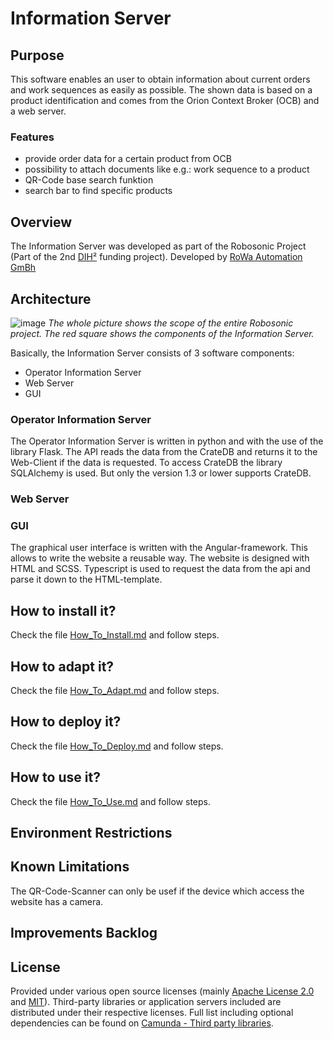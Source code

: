 # Information Server

## Purpose
This software enables an user to obtain information about current orders and work sequences as easily as possible. The shown data is based on a product identification and comes from the Orion Context Broker (OCB) and a web server.

### Features
  - provide order data for a certain product from OCB
  - possibility to attach documents like e.g.: work sequence to a product
  - QR-Code base search funktion
  - search bar to find specific products

## Overview
The Information Server was developed as part of the Robosonic Project (Part of the 2nd [DIH²](http://www.dih-squared.eu/) funding project). Developed by [RoWa Automation GmBh](https://www.rowa-automation.at/)

## Architecture

![image](https://user-images.githubusercontent.com/102011176/175545443-489eeeb5-7f34-4d03-aa02-6bf11b5d22fd.png)
*The whole picture shows the scope of the entire Robosonic project. The red square shows the components of the Information Server.*

Basically, the Information Server consists of 3 software components:
  - Operator Information Server
  - Web Server
  - GUI

### Operator Information Server
  The Operator Information Server is written in python and with the use of the library Flask.
  The API reads the data from the CrateDB and returns it to the Web-Client if the data is requested. To access CrateDB the library SQLAlchemy is used. But only the version 1.3 or lower supports CrateDB.


### Web Server

### GUI
  The graphical user interface is written with the Angular-framework. This allows to write the website a reusable way. The website is designed with HTML and SCSS. Typescript is used to request the data from the api and parse it down to the HTML-template.

## How to install it?

Check the file [How_To_Install.md](/docs/How_To_Install.md) and follow steps.

## How to adapt it?

Check the file [How_To_Adapt.md](/docs/How_To_Adapt.md) and follow steps.

## How to deploy it?

Check the file [How_To_Deploy.md](/docs/How_To_Deploy.md) and follow steps.

## How to use it?

Check the file [How_To_Use.md](/docs/How_To_Use.md) and follow steps.

## Environment Restrictions
  

## Known Limitations
  The QR-Code-Scanner can only be usef if the device which access the website has a camera.


## Improvements Backlog

## License
Provided under various open source licenses (mainly [Apache License 2.0](http://www.apache.org/licenses/LICENSE-2.0.html) and [MIT](http://opensource.org/licenses/MIT)). Third-party libraries or application servers included are distributed under their respective licenses. Full list including optional dependencies can be found on [Camunda - Third party libraries](https://docs.camunda.org/manual/7.15/introduction/third-party-libraries/).
